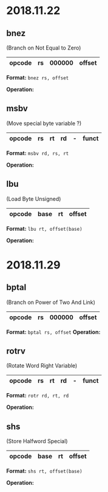 # 2018.11.22

## bnez
(Branch on Not Equal to Zero)

| opcode | rs | 000000 | offset | 
| :-: | :-: | :-: | :-: |

**Format:** `bnez rs, offset`

**Operation:**

## msbv
(Move special byte variable ?)

| opcode | rs | rt | rd | - | funct | 
| :-: | :-: | :-: | :-: | :-: | :-: |

**Format:** `msbv rd, rs, rt`

**Operation:**

## lbu
(Load Byte Unsigned)

| opcode | base | rt | offset | 
| :-: | :-: | :-: | :-: |

**Format:** `lbu rt, offset(base)`

**Operation:**


# 2018.11.29

## bptal
(Branch on Power of Two And Link)

| opcode | rs | 000000 | offset | 
| :-: | :-: | :-: | :-: |
**Format:** `bptal rs, offset`
**Operation:**

## rotrv
(Rotate Word Right Variable)

| opcode | rs | rt | rd | - | funct | 
| :-: | :-: | :-: | :-: | :-: | :-: |

**Format:** `rotr rd, rt, rd`

**Operation:**


## shs
(Store Halfword Special)

| opcode | base | rt | offset | 
| :-: | :-: | :-: | :-: |

**Format:** `shs rt, offset(base)`

**Operation:**

